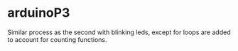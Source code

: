 # arduinoP3
Similar process as the second with blinking leds, except for loops are added to account for counting functions.
